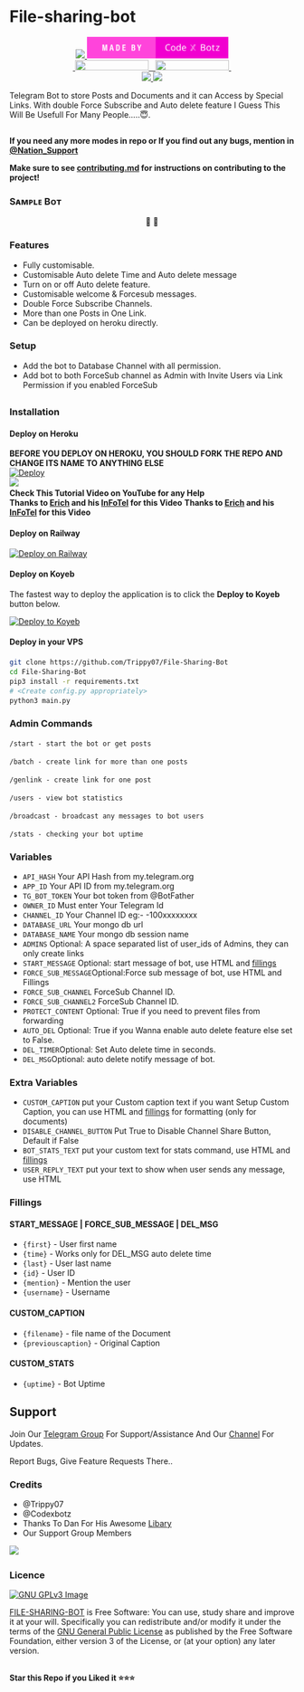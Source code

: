 # File-sharing-bot

<p align="center">
  <a href="https://www.python.org">
    <img src="http://ForTheBadge.com/images/badges/made-with-python.svg" width ="250">
  </a>
  <a href="https://t.me/Nation_Bots">
    <img src="https://github.com/CodeXBotz/PyrogramGenStr/blob/main/resources/madebycodex-badge.svg" width="250">
  </a><br>
  <a href="https://t.me/Nation_Bots">
    &nbsp;<img src="https://img.shields.io/badge/Code%20%F0%9D%95%8F%20Botz-Channel-blue?style=flat-square&logo=telegram" width="130" height="18">&nbsp;
  </a>
  <a href="https://t.me/Nation_support">
    &nbsp;<img src="https://img.shields.io/badge/Code%20%F0%9D%95%8F%20Botz-Group-blue?style=flat-square&logo=telegram" width="130" height="18">&nbsp;
  </a>
  <br>
  <a href="https://github.com/Trippy07/File-Sharing-bot/stargazers">
    <img src="https://img.shields.io/github/stars/Trippy07/File-Sharing-Bot?style=social">
  </a>
  <a href="https://github.com/Trippy07/File-sharing-bot/fork">
    <img src="https://img.shields.io/github/forks/Trippy07/File-sharing-bot?label=Fork&style=social">
  </a>  
</p>


Telegram Bot to store Posts and Documents and it can Access by Special Links.
With double Force Subscribe and Auto delete feature I Guess This Will Be Usefull For Many People.....😇. 

##

**If you need any more modes in repo or If you find out any bugs, mention in [@Nation_Support ](https://www.telegram.me/Nation_Support)**

**Make sure to see [contributing.md](https://github.com/Trippy07/File-sharing-bot/blob/main/CONTRIBUTING.md) for instructions on contributing to the project!**


### Sᴀᴍᴩʟᴇ Bᴏᴛ

<p align="center">
🤖 <a href="https://t.me/Kakashi_hatake_xbot><img title="Telegram" src="https://img.shields.io/static/v1?label=File+Share&message=Bot&color=blue-green"></a> 🤖
</p>

### Features
- Fully customisable.
- Customisable Auto delete Time and Auto delete message
- Turn on or off Auto delete feature.
- Customisable welcome & Forcesub messages.
- Double Force Subscribe Channels.
- More than one Posts in One Link.
- Can be deployed on heroku directly.

### Setup

- Add the bot to Database Channel with all permission.
- Add bot to both ForceSub channel as Admin with Invite Users via Link Permission if you enabled ForceSub 

##
### Installation
#### Deploy on Heroku
**BEFORE YOU DEPLOY ON HEROKU, YOU SHOULD FORK THE REPO AND CHANGE ITS NAME TO ANYTHING ELSE**<br>
[![Deploy](https://www.herokucdn.com/deploy/button.svg)](https://heroku.com/deploy)</br>
<a href="https://youtu.be/LCrkRTMkmzE">
  <img src="https://img.shields.io/badge/How%20to-Deploy-red?logo=youtube" width="147">
</a><br>
**Check This Tutorial Video on YouTube for any Help**<br>
**Thanks to [Erich](https://t.me/ErichDaniken) and his [InFoTel](https://t.me/InFoTel_Group) for this Video**
**Thanks to [Erich](https://t.me/ErichDaniken) and his [InFoTel](https://t.me/InFoTel_Group) for this Video**

#### Deploy on Railway
[![Deploy on Railway](https://railway.app/button.svg)](https://railway.app/new/template/1jKLr4)

#### Deploy on Koyeb

The fastest way to deploy the application is to click the **Deploy to Koyeb** button below.


[![Deploy to Koyeb](https://www.koyeb.com/static/images/deploy/button.svg)](https://app.koyeb.com/deploy?type=git&repository=github.com/Trippy07/File-Sharing-Bot&branch=koyeb&name=filesharingbot)


#### Deploy in your VPS
````bash
git clone https://github.com/Trippy07/File-Sharing-Bot
cd File-Sharing-Bot
pip3 install -r requirements.txt
# <Create config.py appropriately>
python3 main.py
````

### Admin Commands

```
/start - start the bot or get posts

/batch - create link for more than one posts

/genlink - create link for one post

/users - view bot statistics

/broadcast - broadcast any messages to bot users

/stats - checking your bot uptime
```

### Variables

* `API_HASH` Your API Hash from my.telegram.org
* `APP_ID` Your API ID from my.telegram.org
* `TG_BOT_TOKEN` Your bot token from @BotFather
* `OWNER_ID` Must enter Your Telegram Id
* `CHANNEL_ID` Your Channel ID eg:- -100xxxxxxxx
* `DATABASE_URL` Your mongo db url
* `DATABASE_NAME` Your mongo db session name
* `ADMINS` Optional: A space separated list of user_ids of Admins, they can only create links
* `START_MESSAGE` Optional: start message of bot, use HTML and <a href='https://github.com/codexbotz/File-Sharing-Bot/blob/main/README.md#start_message'>fillings</a>
* `FORCE_SUB_MESSAGE`Optional:Force sub message of bot, use HTML and Fillings
* `FORCE_SUB_CHANNEL` ForceSub Channel ID.
* `FORCE_SUB_CHANNEL2` ForceSub Channel ID.
* `PROTECT_CONTENT` Optional: True if you need to prevent files from forwarding
* `AUTO_DEL` Optional: True if you Wanna enable auto delete feature else set to False.
* `DEL_TIMER`Optional: Set Auto delete time in seconds.
* `DEL_MSG`Optional: auto delete notify message of bot.


### Extra Variables

* `CUSTOM_CAPTION` put your Custom caption text if you want Setup Custom Caption, you can use HTML and <a href='https://github.com/Trippy07/File-Sharing-Bot/blob/main/README.md#custom_caption'>fillings</a> for formatting (only for documents)
* `DISABLE_CHANNEL_BUTTON` Put True to Disable Channel Share Button, Default if False
* `BOT_STATS_TEXT` put your custom text for stats command, use HTML and <a href='https://github.com/Trippy07/File-Sharing-Bot/blob/main/README.md#custom_stats'>fillings</a>
* `USER_REPLY_TEXT` put your text to show when user sends any message, use HTML

### Fillings
#### START_MESSAGE | FORCE_SUB_MESSAGE | DEL_MSG

* `{first}` - User first name
* `{time}` - Works only for DEL_MSG auto delete time 
* `{last}` - User last name
* `{id}` - User ID
* `{mention}` - Mention the user
* `{username}` - Username

#### CUSTOM_CAPTION

* `{filename}` - file name of the Document
* `{previouscaption}` - Original Caption

#### CUSTOM_STATS

* `{uptime}` - Bot Uptime


## Support   
Join Our [Telegram Group](https://www.telegram.me/nation_support) For Support/Assistance And Our [Channel](https://www.telegram.me/Nation_Bots) For Updates.   
   
Report Bugs, Give Feature Requests There..   

### Credits

- @Trippy07
- @Codexbotz
- Thanks To Dan For His Awesome [Libary](https://github.com/pyrogram/pyrogram)
- Our Support Group Members

<img src="https://user-images.githubusercontent.com/73097560/115834477-dbab4500-a447-11eb-908a-139a6edaec5c.gif">

### Licence
[![GNU GPLv3 Image](https://www.gnu.org/graphics/gplv3-127x51.png)](http://www.gnu.org/licenses/gpl-3.0.en.html)  

[FILE-SHARING-BOT](https://github.com/CodeXBotz/File-Sharing-Bot/) is Free Software: You can use, study share and improve it at your
will. Specifically you can redistribute and/or modify it under the terms of the
[GNU General Public License](https://www.gnu.org/licenses/gpl.html) as
published by the Free Software Foundation, either version 3 of the License, or
(at your option) any later version. 

##

   **Star this Repo if you Liked it ⭐⭐⭐**
